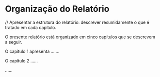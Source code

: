 # Organização do Relatório

// Apresentar a estrutura do relatório: descrever resumidamente o que é tratado em cada capítulo.

O presente relatório está organizado em cinco capítulos que se descrevem a seguir.

O capítulo 1 apresenta …….

O capítulo 2 ……

……
